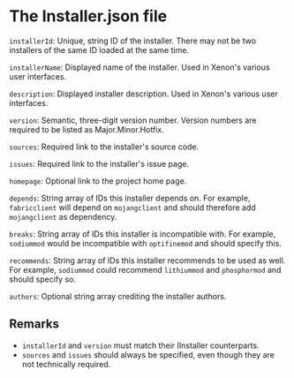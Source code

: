 # The Installer.json file

`installerId`: Unique, string ID of the installer. There may not be two installers of the same ID loaded at the same time.

`installerName`: Displayed name of the installer. Used in Xenon's various user interfaces.

`description`: Displayed installer description. Used in Xenon's various user interfaces.

`version`: Semantic, three-digit version number. Version numbers are required to be listed as Major.Minor.Hotfix.

`sources`: Required link to the installer's source code.

`issues`: Required link to the installer's issue page.

`homepage`: Optional link to the project home page.

`depends`: String array of IDs this installer depends on. For example, `fabricclient` will depend on `mojangclient` and should therefore add `mojangclient` as dependency.

`breaks`: String array of IDs this installer is incompatible with. For example, `sodiummod` would be incompatible with `optifinemod` and should specify this.

`recommends`: String array of IDs this installer recommends to be used as well. For example, `sodiummod` could recommend `lithiummod` and `phosphormod` and should specify so.

`authors`: Optional string array crediting the installer authors.

## Remarks

- `installerId` and `version` must match their IInstaller counterparts.
- `sources` and `issues` should always be specified, even though they are not technically required.
